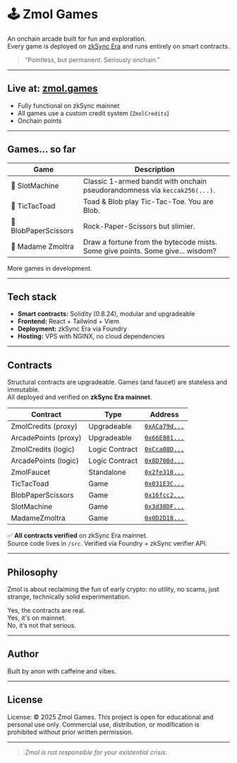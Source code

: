 # 🕹️ Zmol Games

An onchain arcade built for fun and exploration.  
Every game is deployed on [zkSync Era](https://zksync.io) and runs entirely on smart contracts.

> “Pointless, but permanent. Seriously onchain.”  

---

## Live at: [zmol.games](https://zmol.games)

- Fully functional on zkSync mainnet
- All games use a custom credit system (`ZmolCredits`)
- Onchain points 

---

## Games... so far

| Game              | Description                                 |
|------------------|---------------------------------------------|
| 🎰 SlotMachine    | Classic 1-armed bandit with onchain pseudorandomness via `keccak256(...)`.      |
| 🐸 TicTacToad     | Toad & Blob play Tic-Tac-Toe. You are Blob.      |
| 🐙 BlobPaperScissors | Rock-Paper-Scissors but slimier.             |
| 🔮 Madame Zmoltra     | Draw a fortune from the bytecode mists. Some give points. Some give... wisdom? |

More games in development. 

---

## Tech stack

- **Smart contracts:** Solidity (0.8.24), modular and upgradeable
- **Frontend:** React + Tailwind + Viem 
- **Deployment:** zkSync Era via Foundry
- **Hosting:** VPS with NGINX, no cloud dependencies

---

## Contracts

Structural contracts are upgradeable. Games (and faucet) are stateless and immutable.  
All deployed and verified on **zkSync Era mainnet**.

| Contract               | Type           | Address |
|------------------------|----------------|---------|
| ZmolCredits (proxy)    | Upgradeable    | [`0xACa79d...`](https://explorer.zksync.io/address/0xAB78b49d877841f4329591946bD56D98f5879D70) |
| ArcadePoints (proxy)   | Upgradeable    | [`0x66E881...`](https://explorer.zksync.io/address/0x3369558E7F64CBD6634763988B8C318cd232159B) |
| ZmolCredits (logic)    | Logic Contract | [`0xCca08D...`](https://explorer.zksync.io/address/0xCca08DD6b4dcF52E22197690C1FE564fbF5934cE) |
| ArcadePoints (logic)   | Logic Contract | [`0x8D708d...`](https://explorer.zksync.io/address/0x8D708de0aB5d1b4B400af63C0A25cFBf079f7160) |
| ZmolFaucet             | Standalone     | [`0x2fe310...`](https://explorer.zksync.io/address/0x2fe310860c2c563D0fa547B7E7Ea1ECE121FdfE8) |
| TicTacToad             | Game           | [`0x031E3C...`](https://explorer.zksync.io/address/0x031E3C9d486DA871363F154488924273F5192831) |
| BlobPaperScissors      | Game           | [`0x16fcc2...`](https://explorer.zksync.io/address/0x16fcc22aAf285b4731fD189a1C42f55a01bed2a8) |
| SlotMachine            | Game           | [`0x3d38DF...`](https://explorer.zksync.io/address/0x3d38DF5CAb39759aFaf1D135E88091458dcF96f4) |
| MadameZmoltra            | Game           | [`0x0D2D18...`](https://explorer.zksync.io/address/0x0D2D1836677B162BB60C00459B020117383E8AB7) |

✅ **All contracts verified** on zkSync Era mainnet.  
Source code lives in `/src`. Verified via Foundry + zkSync verifier API.

---

## Philosophy

Zmol is about reclaiming the fun of early crypto: no utility, no scams, just strange, technically solid experimentation.

Yes, the contracts are real.  
Yes, it's on mainnet.  
No, it’s not that serious.

---

## Author

Built by anon with caffeine and vibes.

---

## License

License: © 2025 Zmol Games. This project is open for educational and personal use only. Commercial use, distribution, or modification is prohibited without prior written permission.

---

> _Zmol is not responsible for your existential crisis._
